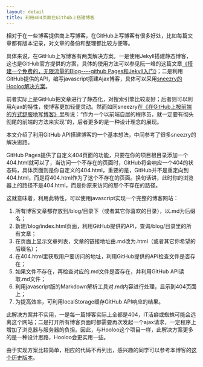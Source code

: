 ```yaml
---
layout: detail
title: 利用404页面在Github上搭建博客
---
```

相对于在一些博客提供商上写博客，在GitHub上写博客有很多好处，比如每篇文章都有版本记录，对文章的备份和整理都比较方便等。

具体来说，在GitHub上写博客有两类解决方案。一是使用Jekyll搭建静态博客，这也是GitHub官方提供的方案，具体的使用方法可以参见阮一峰的这篇文章[《搭建一个免费的，无限流量的Blog----github Pages和Jekyll入门》][1]；二是利用GitHub提供的API，编写javascript搭建Ajax博客，具体可以采用[sneezry的Hooloo解决方案][2]。

前者实际上是GitHub把文章进行了静态化，对搜索引擎比较友好；后者则可以利用Ajax的特性，使博客更加轻便灵动。然而如同sneezry在[《在GitHub上按前端的方式舒服地写博客》][3]里所说：“作为一个以前端自居的程序员，就一定要有彻头彻尾的前端的方法来实现”的，后者更多的是一种设计理念的展现。

本文介绍了利用GitHub API搭建博客的一个基本想法，中间参考了很多sneezry的解决思路。

GitHub Pages提供了自定义404页面的功能，只要在你的项目根目录添加一个404.html就可以了，当访问一个不存在的页面时，GitHub将会响应一个404的状态码，具体页面则是你自定义的404.html，重要的是，GitHub并不是重定向到404.html，而是将404.html作为了这个不存在的页面。换句话讲，此时你的浏览器上的路径不是404.html，而是你原来访问的那个不存在的路径。

这就意味着，利用此特性，可以使用javascript实现一个完整的博客网站：

1. 所有博客文章都存放到/blog/目录下（或者其它你喜欢的目录），以.md为后缀名；
2. 新建/blog/index.html页面，利用GitHub提供的API，查询/blog/目录里的所有文章；
3. 在页面上显示文章列表，文章的链接地址由.md改为.html（或者其它你希望的后缀名）；
4. 在404.html里获取用户要访问的地址，利用GitHub提供的API检查文件是否存在；
5. 如果文件不存在，再检查对应的.md文件是否存在，并利用GitHub API读取.md文件；
6. 利用javascript版的Markdown解析工具对.md内容进行处理，显示到404页面上；
7. 为提高效率，可利用localStorage缓存GitHub API响应的结果。

此解决方案并不实用，一是每一篇博客实际上全都是404，IT洁癖或蜘蛛可能会远离这个网站；二是打开所有博客页面时都需要再次发起一个ajax请求，一定程序上增加了浏览器与服务器的负担。因此，与Hooloo这个项目一样，此解决方案更多的是一种设计思路，Hooloo会更实用一些。

由于实现方案比较简单，相应的代码不再列出，感兴趣的同学可以参考本博客的[这个历史版本][4]。

[1]:http://www.ruanyifeng.com/blog/2012/08/blogging_with_jekyll.html
[2]:https://github.com/sneezry/Hooloo
[3]:http://szy.me/q3p
[4]:https://github.com/hizzgdev/hizzgdev.github.io/tree/77d3a982541c5bd14fa66da2b8ae82272ce3f1e5
